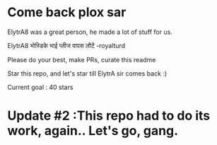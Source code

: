 #  Come back plox sar #

ElytrA8 was a  great person, he made a lot of stuff for us.

ElytrA8  भोस्डिके भाई प्लीज वापस लौटें -royalturd 

Please do your best, make PRs, curate this readme

Star this repo, and let's star till ElytrA sir comes back :)

Current goal : 40 stars


# Update #2 :This repo had to do its work, again.. Let's go, gang. #
